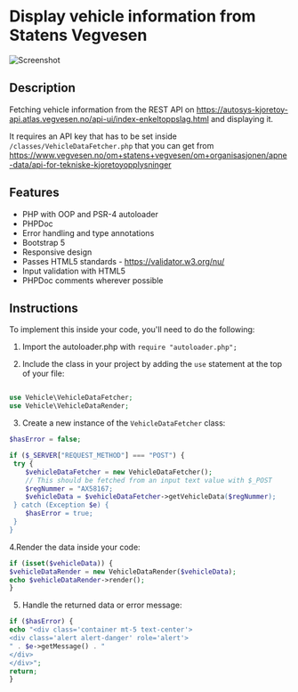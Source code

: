 # Display vehicle information from Statens Vegvesen

<img src="https://user-images.githubusercontent.com/45217974/164569251-ffd9b726-ccc5-4d87-b210-ec11e11c8c9d.png" alt="Screenshot" />

## Description

Fetching vehicle information from the REST API on <https://autosys-kjoretoy-api.atlas.vegvesen.no/api-ui/index-enkeltoppslag.html> and displaying it.

It requires an API key that has to be set inside `/classes/VehicleDataFetcher.php` that you can get from <https://www.vegvesen.no/om+statens+vegvesen/om+organisasjonen/apne-data/api-for-tekniske-kjoretoyopplysninger>

## Features

-   PHP with OOP and PSR-4 autoloader
-   PHPDoc
-   Error handling and type annotations
-   Bootstrap 5
-   Responsive design
-   Passes HTML5 standards - <https://validator.w3.org/nu/>
-   Input validation with HTML5
-   PHPDoc comments wherever possible

## Instructions

To implement this inside your code, you'll need to do the following:

1.  Import the autoloader.php with `require "autoloader.php";`

2.  Include the class in your project by adding the `use` statement at the top of your file:

```php    

use Vehicle\VehicleDataFetcher;
use Vehicle\VehicleDataRender;

```

3. Create a new instance of the `VehicleDataFetcher` class:

```php
$hasError = false;

if ($_SERVER["REQUEST_METHOD"] === "POST") {
 try {
 	$vehicleDataFetcher = new VehicleDataFetcher();
    // This should be fetched from an input text value with $_POST
 	$regNummer = "AX58167;
 	$vehicleData = $vehicleDataFetcher->getVehicleData($regNummer);
 } catch (Exception $e) {
 	$hasError = true;
 }
}
```

4.Render the data inside your code:

```php
if (isset($vehicleData)) {
$vehicleDataRender = new VehicleDataRender($vehicleData);
echo $vehicleDataRender->render();
}
```

5. Handle the returned data or error message:

```php 	
if ($hasError) {
echo "<div class='container mt-5 text-center'>
<div class='alert alert-danger' role='alert'>
" . $e->getMessage() . "
</div>
</div>";
return;
}
 
```